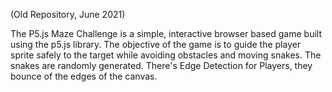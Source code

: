 (Old Repository, June 2021)

The P5.js Maze Challenge is a simple, interactive browser based game built using the p5.js library. The objective of the game is to guide the player sprite safely to the target while avoiding obstacles and moving snakes. The snakes are randomly generated. There's Edge Detection for Players, they bounce of the edges of the canvas. 
